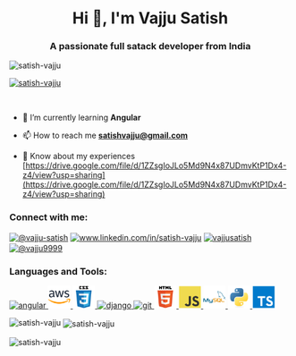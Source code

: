 <h1 align="center">Hi 👋, I'm Vajju Satish</h1>
<h3 align="center">A passionate full satack developer from India</h3>

<p align="left"> <img src="https://komarev.com/ghpvc/?username=satish-vajju&label=Profile%20views&color=0e75b6&style=flat" alt="satish-vajju" /> </p>

<p align="left"> <a href="https://github.com/ryo-ma/github-profile-trophy"><img src="https://github-profile-trophy.vercel.app/?username=satish-vajju" alt="satish-vajju" /></a> </p>

<p align="left"> <a href="https://twitter.com/" target="blank"><img src="https://img.shields.io/twitter/follow/?logo=twitter&style=for-the-badge" alt="" /></a> </p>

- 🌱 I’m currently learning **Angular**

- 📫 How to reach me **satishvajju@gmail.com**

- 📄 Know about my experiences [https://drive.google.com/file/d/1ZZsgIoJLo5Md9N4x87UDmvKtP1Dx4-z4/view?usp=sharing](https://drive.google.com/file/d/1ZZsgIoJLo5Md9N4x87UDmvKtP1Dx4-z4/view?usp=sharing)

<h3 align="left">Connect with me:</h3>
<p align="left">
<a href="https://codepen.io/@vajju-satish" target="blank"><img align="center" src="https://raw.githubusercontent.com/rahuldkjain/github-profile-readme-generator/master/src/images/icons/Social/codepen.svg" alt="@vajju-satish" height="30" width="40" /></a>
<a href="https://linkedin.com/in/www.linkedin.com/in/satish-vajju" target="blank"><img align="center" src="https://raw.githubusercontent.com/rahuldkjain/github-profile-readme-generator/master/src/images/icons/Social/linked-in-alt.svg" alt="www.linkedin.com/in/satish-vajju" height="30" width="40" /></a>
<a href="https://kaggle.com/vajjusatish" target="blank"><img align="center" src="https://raw.githubusercontent.com/rahuldkjain/github-profile-readme-generator/master/src/images/icons/Social/kaggle.svg" alt="vajjusatish" height="30" width="40" /></a>
<a href="https://www.hackerrank.com/@vajju9999" target="blank"><img align="center" src="https://raw.githubusercontent.com/rahuldkjain/github-profile-readme-generator/master/src/images/icons/Social/hackerrank.svg" alt="@vajju9999" height="30" width="40" /></a>
</p>

<h3 align="left">Languages and Tools:</h3>
<p align="left"> <a href="https://angular.io" target="_blank" rel="noreferrer"> <img src="https://angular.io/assets/images/logos/angular/angular.svg" alt="angular" width="40" height="40"/> </a> <a href="https://aws.amazon.com" target="_blank" rel="noreferrer"> <img src="https://raw.githubusercontent.com/devicons/devicon/master/icons/amazonwebservices/amazonwebservices-original-wordmark.svg" alt="aws" width="40" height="40"/> </a> <a href="https://www.w3schools.com/css/" target="_blank" rel="noreferrer"> <img src="https://raw.githubusercontent.com/devicons/devicon/master/icons/css3/css3-original-wordmark.svg" alt="css3" width="40" height="40"/> </a> <a href="https://www.djangoproject.com/" target="_blank" rel="noreferrer"> <img src="https://cdn.worldvectorlogo.com/logos/django.svg" alt="django" width="40" height="40"/> </a> <a href="https://git-scm.com/" target="_blank" rel="noreferrer"> <img src="https://www.vectorlogo.zone/logos/git-scm/git-scm-icon.svg" alt="git" width="40" height="40"/> </a> <a href="https://www.w3.org/html/" target="_blank" rel="noreferrer"> <img src="https://raw.githubusercontent.com/devicons/devicon/master/icons/html5/html5-original-wordmark.svg" alt="html5" width="40" height="40"/> </a> <a href="https://developer.mozilla.org/en-US/docs/Web/JavaScript" target="_blank" rel="noreferrer"> <img src="https://raw.githubusercontent.com/devicons/devicon/master/icons/javascript/javascript-original.svg" alt="javascript" width="40" height="40"/> </a> <a href="https://www.mysql.com/" target="_blank" rel="noreferrer"> <img src="https://raw.githubusercontent.com/devicons/devicon/master/icons/mysql/mysql-original-wordmark.svg" alt="mysql" width="40" height="40"/> </a> <a href="https://www.python.org" target="_blank" rel="noreferrer"> <img src="https://raw.githubusercontent.com/devicons/devicon/master/icons/python/python-original.svg" alt="python" width="40" height="40"/> </a> <a href="https://www.typescriptlang.org/" target="_blank" rel="noreferrer"> <img src="https://raw.githubusercontent.com/devicons/devicon/master/icons/typescript/typescript-original.svg" alt="typescript" width="40" height="40"/> </a> </p>

<p><img align="left" src="https://github-readme-stats.vercel.app/api/top-langs?username=satish-vajju&show_icons=true&locale=en&layout=compact" alt="satish-vajju" /></p>

<p>&nbsp;<img align="center" src="https://github-readme-stats.vercel.app/api?username=satish-vajju&show_icons=true&locale=en" alt="satish-vajju" /></p>

<p><img align="center" src="https://github-readme-streak-stats.herokuapp.com/?user=satish-vajju&" alt="satish-vajju" /></p>
